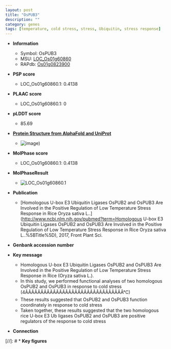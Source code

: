 ```yaml
---
layout: post
title: "OsPUB3"
description: ""
category: genes
tags: [temperature, cold stress, stress, Ubiquitin, stress response]
---
```


* **Information**  
    + Symbol: OsPUB3  
    + MSU: [LOC_Os01g60860](http://rice.plantbiology.msu.edu/cgi-bin/ORF_infopage.cgi?orf=LOC_Os01g60860)  
    + RAPdb: [Os01g0823900](http://rapdb.dna.affrc.go.jp/viewer/gbrowse_details/irgsp1?name=Os01g0823900)  

* **PSP score**  
    + LOC_Os01g60860.1: 0.4138 

* **PLAAC score**  
    + LOC_Os01g60860.1: 0 

* **pLDDT score**
    + 85.69

* **[Protein Structure from AlphaFold and UniProt](https://www.uniprot.org/uniprotkb/Q8LRC7/entry#structure)**
    + ![image](https://ricepsp.github.io/images/Q8/AF-Q8LRC7-F1.png))

* **MolPhase score**
    + LOC_Os01g60860.1: 0.4138

* **MolPhaseResult**
    + ![LOC_Os01g60860.1](https://ricepsp.github.io/pictures/LOC_Os01g/LOC_Os01g60860.1.png)

* **Publication**  
    + [Homologous U-box E3 Ubiquitin Ligases OsPUB2 and OsPUB3 Are Involved in the Positive Regulation of Low Temperature Stress Response in Rice Oryza sativa L..](http://www.ncbi.nlm.nih.gov/pubmed?term=Homologous U-box E3 Ubiquitin Ligases OsPUB2 and OsPUB3 Are Involved in the Positive Regulation of Low Temperature Stress Response in Rice Oryza sativa L..%5BTitle%5D), 2017, Front Plant Sci.

* **Genbank accession number**  

* **Key message**  
    + Homologous U-box E3 Ubiquitin Ligases OsPUB2 and OsPUB3 Are Involved in the Positive Regulation of Low Temperature Stress Response in Rice (Oryza sativa L.).
    + In this study, we performed functional analyses of two homologous OsPUB2 and OsPUB3 in response to cold stress (4ÃÂÃÂÃÂÃÂÃÂÃÂÃÂÃÂÃÂÃÂÃÂÃÂÃÂÃÂÃÂÃÂ°C)
    + These results suggested that OsPUB2 and OsPUB3 function coordinately in response to cold stress
    + Taken together, these results suggested that the two homologous rice U-box E3 Ub ligases OsPUB2 and OsPUB3 are positive regulators of the response to cold stress

* **Connection**  

[//]: # * **Key figures**  


